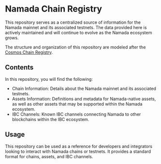 # Namada Chain Registry

This repository serves as a centralized source of information for the Namada mainnet and its associated testnets. The data provided here is actively maintained and will continue to evolve as the Namada ecosystem grows.

The structure and organization of this repository are modeled after the [Cosmos Chain Registry](https://github.com/cosmos/chain-registry).

## Contents

In this repository, you will find the following:

- Chain Information: Details about the Namada mainnet and its associated testnets.
- Assets Information: Definitions and metadata for Namada-native assets, as well as other assets that may be supported within the Namada ecosystem.
- IBC Channels: Known IBC channels connecting Namada to other blockchains within the IBC ecosystem.

## Usage

This repository can be used as a reference for developers and integrators looking to interact with Namada chains or testnets. It provides a standard format for chains, assets, and IBC channels.

